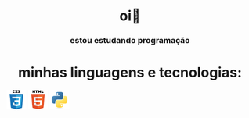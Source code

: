 <h1 align="center">oi👋</h1>
<h3 align="center">estou estudando programação</h3>
<h1 align="center">minhas linguagens e tecnologias:</h1>
<div>
<img src ="https://raw.githubusercontent.com/devicons/devicon/master/icons/css3/css3-original-wordmark.svg" alt="css3" width="40" heigth="40">
<a href="https://www.devmedia.com.br/certificado/tecnologia/html/murilo-de-araujo-orias"><img src="https://raw.githubusercontent.com/devicons/devicon/master/icons/html5/html5-original-wordmark.svg" alt="html5" width="40" heigth="40"></a>
<img src="https://raw.githubusercontent.com/devicons/devicon/master/icons/python/python-original.svg" alt="python" width="40" heigth="40">
</div>
